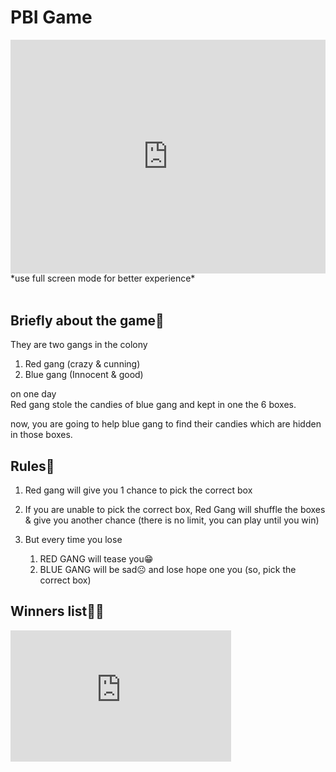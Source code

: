 # PBI Game


<iframe width="100%" height="373.5" src="https://app.powerbi.com/view?r=eyJrIjoiZjQwNjE2M2ItZDQzNy00ZWI3LWE4YmUtYzM3YmI3NGFmNTk4IiwidCI6ImU5ZjMyNWZkLTkzMjYtNDJjNi1iNGNjLTBlZmJhNWQ4OTE3OCJ9&pageName=ReportSectione210f520b9e6478de6b0" frameborder="0" allowFullScreen="true"></iframe>
*use full screen mode for better experience*


<br/>
<br/>

## **Briefly about the game🤪**

They are two gangs in the colony 
1) Red gang (crazy & cunning)
2) Blue gang (Innocent & good)

on one day <br>
Red gang stole the candies of blue gang and kept in one the 6 boxes.

now, you are going to help blue gang to find their candies which are hidden in those boxes.


## Rules📝

1) Red gang will give you 1 chance to pick the correct box

2) If you are unable to pick the correct box, Red Gang will shuffle the boxes & give you another chance (there is no limit, you can play until you win)

3) But every time you lose 
   1) RED GANG will tease you😁
   1) BLUE GANG will be sad☹️ and lose hope one you (so, pick the correct box)

## Winners list🎉🤩
<iframe width="70%" height="210" frameborder="0" scrolling="no" src="https://devop1-my.sharepoint.com/:x:/g/personal/ravich_devop1_onmicrosoft_com/ES7is8FqJtxGkMhDpN7Jc2MBNiAobvoqvKvc13zXwJDv1w?e=A201Qy"></iframe>

